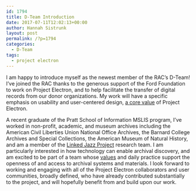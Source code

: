 ```yaml
---
id: 1794
title: D-Team Introduction
date: 2017-07-11T12:02:13+00:00
author: Hannah Sistrunk
layout: post
permalink: /?p=1794
categories:
  - D-Team
tags:
  - project electron
---
```

I am happy to introduce myself as the newest member of the RAC’s D-Team! I’ve joined the RAC thanks to the generous support of the Ford Foundation to work on Project Electron, and to help facilitate the transfer of digital records from our donor organizations. My work will have a specific emphasis on usability and user-centered design, [a core value](http://projectelectron.rockarch.org/) of Project Electron. <!--more-->

A recent graduate of the Pratt School of Information MSLIS program, I’ve worked in non-profit, academic, and museum archives including the American Civil Liberties Union National Office Archives, the Barnard College Archives and Special Collections, the American Museum of Natural History, and am a member of the [Linked Jazz Project](http://linkedjazz.org) research team. I am particularly interested in how technology can enable archival discovery, and am excited to be part of a team whose [values](https://github.com/RockefellerArchiveCenter/dteamValues/blob/master/values.md) and daily practice support the openness of and access to archival systems and materials. I look forward to working and engaging with all of the Project Electron collaborators and user communities, broadly defined, who have already contributed substantially to the project, and will hopefully benefit from and build upon our work.

